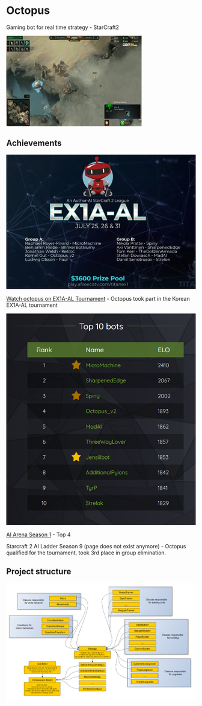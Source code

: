 # Octopus
Gaming bot for real time strategy - StarCraft2

![img1](.idea/zAwSN1u.gif)

## Achievements
![img2](.idea/sc2tournamentKr.jpg)

[Watch octopus on EX1A-AL Tournament](https://vod.afreecatv.com/ST/59563399?change_second=16543) - Octopus took part in the Korean EX1A-AL tournament

![img3](.idea/octopusTop4.png)

 [AI Arena Season 1](https://aiarena.net/competitions/stats/40/octopus_v2-ai-arena-season-1) - Top 4

Starcraft 2 AI Ladder Season 9 (page does not exist anymore) - Octopus qualified for the tournament, took 3rd place in group elimination.

## Project structure
![img1](.idea/sc2_bot_v2_project_graph_2.jpg)


 
